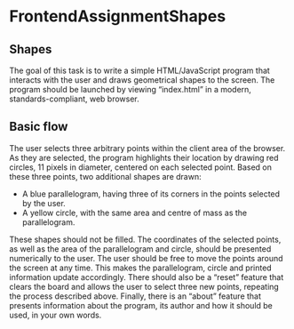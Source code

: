 # FrontendAssignmentShapes

## Shapes
The goal of this task is to write a simple HTML/JavaScript program that interacts with the user
and draws geometrical shapes to the screen. The program should be launched by viewing
“index.html” in a modern, standards-compliant, web browser.
## Basic flow
The user selects three arbitrary points within the client area of the browser. As they are
selected, the program highlights their location by drawing red circles, 11 pixels in diameter,
centered on each selected point.
Based on these three points, two additional shapes are drawn:
- A blue parallelogram, having three of its corners in the points selected by the user.
- A yellow circle, with the same area and centre of mass as the parallelogram.

These shapes should not be filled.
The coordinates of the selected points, as well as the area of the parallelogram and circle,
should be presented numerically to the user.
The user should be free to move the points around the screen at any time. This makes the
parallelogram, circle and printed information update accordingly.
There should also be a “reset” feature that clears the board and allows the user to select three
new points, repeating the process described above. Finally, there is an “about” feature that
presents information about the program, its author and how it should be used, in your own
words.
